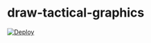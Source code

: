 # draw-tactical-graphics

[![Deploy](https://www.herokucdn.com/deploy/button.svg)](https://heroku.com/deploy?template=https://github.com/wallyatkins/draw-tactical-graphics)
